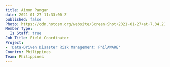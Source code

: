 ```yaml
---
title: Aimon Pangan
date: 2021-01-27 11:33:00 Z
published: false
Photo: https://cdn.hotosm.org/website/Screen+Shot+2021-01-27+at+7.34.21+PM.png
Member Type:
  Is Staff: true
Job Title: Field Coordinator
Project:
- 'Data-Driven Disaster Risk Management: PhilAWARE'
Country: Philippines
Team: Philippines
---
```


